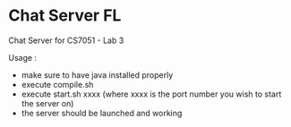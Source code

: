 # Chat Server FL
Chat Server for CS7051 - Lab 3

Usage :
  - make sure to have java installed properly
  - execute compile.sh
  - execute start.sh xxxx (where xxxx is the port number  you wish to start the server on)
  - the server should be launched and working
